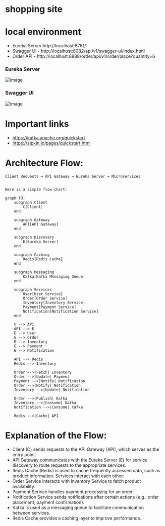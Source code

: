 # shopping site

# local environment
- Eureka Server http://localhost:8761/
- Swagger UI - http://localhost:8082/api/v1/swagger-ui/index.html
- Order API - http://localhost:8888/order/api/v1/order/place?quantity=6

### Eureka Server
![image](https://github.com/user-attachments/assets/b8257e3f-2811-4a25-ae35-fbde8346274c)

### Swagger UI
![image](https://github.com/user-attachments/assets/ad7aa40f-6432-419f-87df-b517bfe303e2)



# Important links
- https://kafka.apache.org/quickstart
- https://zipkin.io/pages/quickstart.html


# Architecture Flow:
	
	Client Requests → API Gateway → Eureka Server → Microservices

                                         
    Here is a simple flow chart:



```mermaid
graph TD;
    subgraph Client
        C[Client]
    end
    
    subgraph Gateway
        API[API Gateway]
    end

    subgraph Discovery
        E[Eureka Server]
    end

    subgraph Caching
        Redis[Redis Cache]
    end

    subgraph Messaging
        Kafka[Kafka Messaging Queue]
    end
    
    subgraph Services
        User[User Service]
        Order[Order Service]
        Inventory[Inventory Service]
        Payment[Payment Service]
        Notification[Notification Service]
    end
    
    C --> API
    API --> E
    E --> User
    E --> Order
    E --> Inventory
    E --> Payment
    E --> Notification
    
    API --> Redis
    Redis --> Inventory

    Order -->|Fetch| Inventory
    Order -->|Update| Payment
    Payment -->|Notify| Notification
    Order -->|Notify| Notification
    Inventory -->|Update| Notification
    
    Order -->|Publish| Kafka
    Inventory -->|Consume| Kafka
    Notification -->|Consume| Kafka
    
    Redis -->|Cache| API
```

# Explanation of the Flow:
- Client (C) sends requests to the API Gateway (API), which serves as the entry point.
- API Gateway communicates with the Eureka Server (E) for service discovery to route requests to the appropriate services.
- Redis Cache (Redis) is used to cache frequently accessed data, such as product information.
Services interact with each other:
- Order Service interacts with Inventory Service to fetch product availability.
- Payment Service handles payment processing for an order.
- Notification Service sends notifications after certain actions (e.g., order placement, payment confirmation).
- Kafka is used as a messaging queue to facilitate communication between services.
- Redis Cache provides a caching layer to improve performance.
